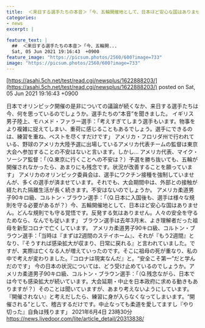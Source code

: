 ```yaml
---
title:  ＜来日する選手たちの本音＞「今、五輪開催地として、日本ほど安心な国はありません」  
categories:
- news
excerpt: |
  
feature_text: |
  ##  ＜来日する選手たちの本音＞「今、五輪開...
  Sat, 05 Jun 2021 19:16:43  +0900
feature_image: "https://picsum.photos/2560/600?image=733"
image: "https://picsum.photos/2560/600?image=733"
---
```


[https://asahi.5ch.net/test/read.cgi/newsplus/1622888203/](https://asahi.5ch.net/test/read.cgi/newsplus/1622888203/)
posted on Sat, 05 Jun 2021 19:16:43  +0900

<!--more-->

日本でオリンピック開催の是非についての議論が続くなか、来日する選手たちは今、何を思っているのでしょうか。選手たちの“本音”を聞きました。 イギリス男子陸上、モハメド・ファラー選手：「考えすぎてしまう選手もいます。物事をより複雑に捉えてしまい、重荷に感じることもあるでしょう。選手にできるのは、練習を重ね、ベストを尽くすだけです」 アメリカ・フロリダ州で行われている、野球のアメリカ大陸予選に出場しているアメリカ代表チームの監督は東京大会へ参加することの不安はないと言います。しかし… アメリカ代表、マイク・ソーシア監督：「（Q.東京に行くことへの不安は？）予選を勝ち抜いても、五輪が開催されなかったら、あまりにも残念です。状況が改善することを願っています」 アメリカのオリンピック委員会は、選手にワクチン接種を強制していませんが、多くの選手が済ませています。それでも、大会期間中は、外部との接触が経たれた隔離生活が長く続きます。不安はないのでしょうか。 アメリカ柔道男子90キロ級、コルトン・ブラウン選手：「（Q.日本に入国後も、選手は様々な規則を守る必要があるが？）今、五輪開催地として、日本ほど安心な国はありません。どんな規則でも守る覚悟です。反発する気はありません。人々の安全を守るためなら、なんでも従います」 ブラウン選手は去年3月末、よき理解者だった祖母を新型コロナで亡くしています。 アメリカ柔道男子90キロ級、コルトン・ブラウン選手：「当時は『まずは2週間のステイホーム』、それが『もう2週間』となり、『そうすれば感染拡大が収まり、日常に戻れる』と言われていました。ですが、実際は亡くなる人が増えていったのです。そこに祖母の死が重なり、私の中で考えが変わりました。『コロナは現実なんだ』と。“安全こそ第一”だと学んだのです」 今の日本の状況については、どう受け止めているのでしょうか。アメリカ柔道男子90キロ級、コルトン・ブラウン選手：「（Q.残念ながら、日本では今でも感染拡大が続いています。大会延期・中止を日本政府に求める動きもありますが？）そのことは聞いていますが、あまり考えないようにしています。『開催されない』と考えだしたら、練習に身が入らなくなってしまいます。“開催される”として、稽古するだけです。中止なっても柔道を愛してますし『やり切った』自負は残ります」 2021年6月4日 23時30分 https://news.livedoor.com/lite/article_detail/20313838/
